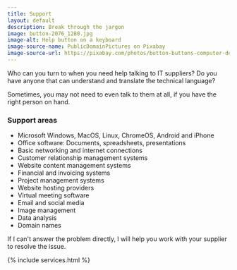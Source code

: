 ```yaml
---
title: Support
layout: default
description: Break through the jargon
image: button-2076_1280.jpg
image-alt: Help button on a keyboard
image-source-name: PublicDomainPictures on Pixabay
image-source-url: https://pixabay.com/photos/button-buttons-computer-design-key-2076/
---
```

Who can you turn to when you need help talking to IT suppliers? Do you have anyone that can understand and translate the technical language?

Sometimes, you may not need to even talk to them at all, if you have the right person on hand.

### Support areas

- Microsoft Windows, MacOS, Linux, ChromeOS, Android and iPhone
- Office software: Documents, spreadsheets, presentations
- Basic networking and internet connections
- Customer relationship management systems
- Website content management systems
- Financial and invoicing systems
- Project management systems
- Website hosting providers
- Virtual meeting software
- Email and social media
- Image management
- Data analysis
- Domain names

If I can't answer the problem directly, I will help you work with your supplier to resolve the issue.

{% include services.html %}